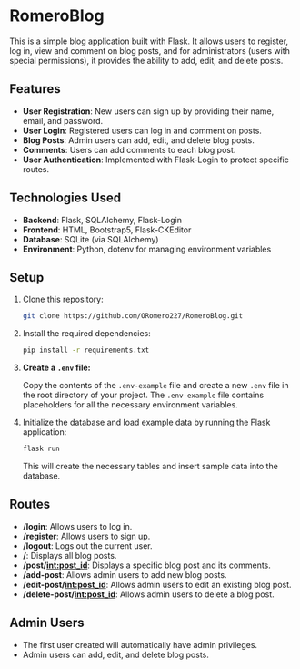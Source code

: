 # RomeroBlog

This is a simple blog application built with Flask. It allows users to register, log in, view and comment on blog posts, and for administrators (users with special permissions), it provides the ability to add, edit, and delete posts.

## Features

- **User Registration**: New users can sign up by providing their name, email, and password.
- **User Login**: Registered users can log in and comment on posts.
- **Blog Posts**: Admin users can add, edit, and delete blog posts.
- **Comments**: Users can add comments to each blog post.
- **User Authentication**: Implemented with Flask-Login to protect specific routes.

## Technologies Used

- **Backend**: Flask, SQLAlchemy, Flask-Login
- **Frontend**: HTML, Bootstrap5, Flask-CKEditor
- **Database**: SQLite (via SQLAlchemy)
- **Environment**: Python, dotenv for managing environment variables

## Setup

1. Clone this repository:

    ```bash
    git clone https://github.com/ORomero227/RomeroBlog.git
    ```

2. Install the required dependencies:

    ```bash
    pip install -r requirements.txt
    ```

3. **Create a `.env` file:**

   Copy the contents of the `.env-example` file and create a new `.env` file in the root directory of your project. The `.env-example` file contains placeholders for all the necessary environment variables.

4. Initialize the database and load example data by running the Flask application:

    ```bash
    flask run
    ```

   This will create the necessary tables and insert sample data into the database.

## Routes

- **/login**: Allows users to log in.
- **/register**: Allows users to sign up.
- **/logout**: Logs out the current user.
- **/**: Displays all blog posts.
- **/post/<int:post_id>**: Displays a specific blog post and its comments.
- **/add-post**: Allows admin users to add new blog posts.
- **/edit-post/<int:post_id>**: Allows admin users to edit an existing blog post.
- **/delete-post/<int:post_id>**: Allows admin users to delete a blog post.

## Admin Users

- The first user created will automatically have admin privileges.
- Admin users can add, edit, and delete blog posts.
